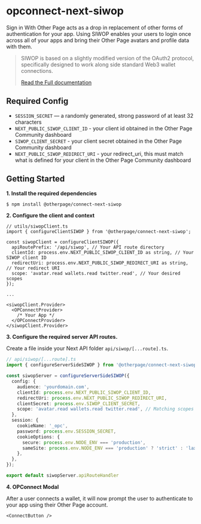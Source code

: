 # opconnect-next-siwop

Sign in With Other Page acts as a drop in replacement of other forms of authentication for your app. Using SIWOP enables your users to login once across all of your apps and bring their Other Page avatars and profile data with them.

>SIWOP is based on a slightly modified version of the OAuth2 protocol, specifically designed to work along side standard Web3 wallet connections.
>
>[Read the Full documentation](https://portal.other.page/docs/)

## Required Config

- `SESSION_SECRET` — a randomly generated, strong password of at least 32 characters
- `NEXT_PUBLIC_SIWOP_CLIENT_ID` - your client id obtained in the Other Page Community dashboard
- `SIWOP_CLIENT_SECRET` - your client secret obtained in the Other Page Community dashboard
- `NEXT_PUBLIC_SIWOP_REDIRECT_URI` - your redirect_uri, this must match what is defined for your client in the Other Page Community dashboard

## Getting Started

**1. Install the required dependencies**

```bash
$ npm install @otherpage/connect-next-siwop
```



**2. Configure the client and context**

```tsx
// utils/siwopClient.ts
import { configureClientSIWOP } from '@otherpage/connect-next-siwop';

const siwopClient = configureClientSIWOP({
  apiRoutePrefix: '/api/siwop', // Your API route directory
  clientId: process.env.NEXT_PUBLIC_SIWOP_CLIENT_ID as string, // Your SIWOP client ID
  redirectUri: process.env.NEXT_PUBLIC_SIWOP_REDIRECT_URI as string, // Your redirect URI
  scope: 'avatar.read wallets.read twitter.read', // Your desired scopes
});

...

<siwopClient.Provider>
  <OPConnectProvider>
    /* Your App */
  </OPConnectProvider>
</siwopClient.Provider>
```

**3. Configure the required server API routes.**

Create a file inside your Next API folder `api/siwop/[...route].ts`.

```typescript
// api/siwop/[...route].ts
import { configureServerSideSIWOP } from '@otherpage/connect-next-siwop';

const siwopServer = configureServerSideSIWOP({
  config: {
    audience: 'yourdomain.com',
    clientId: process.env.NEXT_PUBLIC_SIWOP_CLIENT_ID,
    redirectUri: process.env.NEXT_PUBLIC_SIWOP_REDIRECT_URI,
    clientSecret: process.env.SIWOP_CLIENT_SECRET,
    scope: 'avatar.read wallets.read twitter.read', // Matching scopes
  },
  session: {
    cookieName: '_opc',
    password: process.env.SESSION_SECRET,
    cookieOptions: {
      secure: process.env.NODE_ENV === 'production',
      sameSite: process.env.NODE_ENV === 'production' ? 'strict' : 'lax',
    },
  },
});

export default siwopServer.apiRouteHandler
```

**4. OPConnect Modal**

After a user connects a wallet, it will now prompt the user to authenticate to your app using their Other Page account.

```tsx
<ConnectButton />
```
